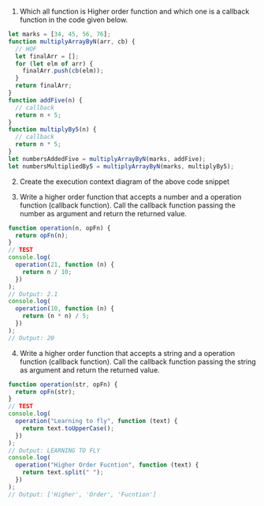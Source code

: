 1. Which all function is Higher order function and which one is a callback function in the code given below.

```js
let marks = [34, 45, 56, 76];
function multiplyArrayByN(arr, cb) {
  // HOF
  let finalArr = [];
  for (let elm of arr) {
    finalArr.push(cb(elm));
  }
  return finalArr;
}
function addFive(n) {
  // callback
  return n + 5;
}
function multiplyBy5(n) {
  // callback
  return n * 5;
}
let numbersAddedFive = multiplyArrayByN(marks, addFive);
let numbersMultipliedBy5 = multiplyArrayByN(marks, multiplyBy5);
```

2. Create the execution context diagram of the above code snippet

3. Write a higher order function that accepts a number and a operation function (callback function). Call the callback function passing the number as argument and return the returned value.

```js
function operation(n, opFn) {
  return opFn(n);
}
// TEST
console.log(
  operation(21, function (n) {
    return n / 10;
  })
);
// Output: 2.1
console.log(
  operation(10, function (n) {
    return (n * n) / 5;
  })
);
// Output: 20
```

4. Write a higher order function that accepts a string and a operation function (callback function). Call the callback function passing the string as argument and return the returned value.

```js
function operation(str, opFn) {
  return opFn(str);
}
// TEST
console.log(
  operation("Learning to fly", function (text) {
    return text.toUpperCase();
  })
);
// Output: LEARNING TO FLY
console.log(
  operation("Higher Order Fucntion", function (text) {
    return text.split(" ");
  })
);
// Output: ['Higher', 'Order', 'Fucntion']
```
